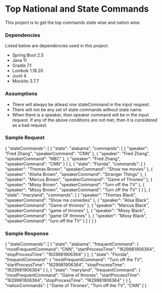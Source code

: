 # Top National and State Commands

This project is to get the top commands state wise and nation wise.

### Dependencies

Listed below are dependencies used in this project.
* Spring Boot 2.5
* Java 11
* Gradle 7.1
* Lombok 1.18.20
* Junit 4
* Mockito 3.7.7

### Assumptions
 * There will always be atleast one stateCommand in the input request.
 * There will not be any set of state commands without state name.
 * When there is a speaker, then speaker command will be in the input request. 
If any of the above conditions are not met, then it is considered as a bad request.

### Sample Request

{
    "stateCommands": [
        {
            "state": "alabama",
            "commands": [
                {
                    "speaker": "Fred Zhang",
                    "speakerCommand": "CNN"
                },
                {
                   "speaker": "Fred Zhang",
                   "speakerCommand": "NBC"
                },
                {
                    "speaker": "Fred Zhang",
                    "speakerCommand": "CNN"
                }
            ]
        },
        {
            "state": "Florida",
            "commands": [
                {
                    "speaker": "Thomas Brown",
                    "speakerCommand": "Show me movies"
                },
                {
                    "speaker": "Alisha Brown",
                    "speakerCommand": "Stranger Things"
                },
                {
                    "speaker": "Marcus Brown",
                    "speakerCommand": "Game of Thrones"
                },
                {
                    "speaker": "Missy Brown",
                    "speakerCommand": "Turn off the TV"
                },
                {
                    "speaker": "Missy Brown",
                    "speakerCommand": "Turn off the TV"
                }
            ]
        },
        {
            "state": "maryland",
            "commands": [
                {
                    "speaker": "Thomas Black",
                    "speakerCommand": "Show me comedies"
                },
                {
                   "speaker": "Alisa Black",
                   "speakerCommand": "Game of thrones"
                },
                {
                    "speaker": "Marcus Black",
                    "speakerCommand": "game of thrones"
                },
                {
                    "speaker": "Missy Black",
                    "speakerCommand": "game OF thrones"
                },
                {
                    "speaker": "Missy Black",
                    "speakerCommand": "turn off the TV"
                }
            ]
        }
    ]
}

### Sample Response

{
    "stateCommands": [
        {
            "state": "alabama",
            "frequentCommand": {
                "mostFrequentCommand": "CNN",
                "startProcessTime": "1629981906364",
                "stopProcessTime": "1629981906364"
            }
        },
        {
            "state": "Florida",
            "frequentCommand": {
                "mostFrequentCommand": "Turn off the TV",
                "startProcessTime": "1629981906364",
                "stopProcessTime": "1629981906364"
            }
        },
        {
            "state": "maryland",
            "frequentCommand": {
                "mostFrequentCommand": "Game of thrones",
                "startProcessTime": "1629981906364",
                "stopProcessTime": "1629981906364"
            }
        }
    ],
    "nationCommands": [
        "Game of Thrones",
        "Turn off the TV",
        "CNN"
    ]
}

